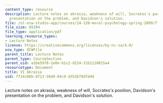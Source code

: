 ```yaml
---
content_type: resource
description: Lecture notes on akrasia, weakness of will, Socrates's position, Davidson's
  presentation on the problem, and Davidson's solution.
file: /ol-ocw-studio-app/courses/24-120-moral-psychology-spring-2009/ff24c06b8f1356d904c9d353b79dfd4d_MIT24_120s09_lec06.pdf
file_size: 85394
file_type: application/pdf
learning_resource_types:
- Lecture Notes
license: https://creativecommons.org/licenses/by-nc-sa/4.0/
ocw_type: OCWFile
parent_title: Lecture Notes
parent_type: CourseSection
parent_uid: a1be5978-1e0e-b1c2-d224-31b1110815a4
resourcetype: Document
title: VI Akrasia
uid: ff24c06b-8f13-56d9-04c9-d353b79dfd4d
---
```

Lecture notes on akrasia, weakness of will, Socrates's position, Davidson's presentation on the problem, and Davidson's solution.